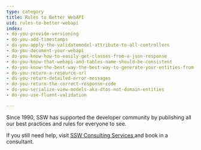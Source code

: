```yaml
---
type: category
title: Rules to Better WebAPI
uid: rules-to-better-webapi
index:
- do-you-provide-versioning
- do-you-add-timestamps
- do-you-apply-the-validatemodel-attribute-to-all-controllers
- do-you-document-your-webapi
- do-you-know-how-to-easily-get-classes-from-a-json-response
- do-you-know-that-webapi-and-tables-name-should-be-consistent
- do-you-know-the-best-way-the-best-way-to-generate-your-entities-from-swagger
- do-you-return-a-resource-url
- do-you-return-detailed-error-messages
- do-you-return-the-correct-response-code
- do-you-serialize-view-models-aka-dtos-not-domain-entities
- do-you-use-fluent-validation

---
```

Since 1990, SSW has supported the developer community by publishing all our best practices and rules for everyone to see.

If you still need help, visit [SSW Consulting Services ](http&#58;//www.ssw.com.au/ssw/Consulting/Default.aspx)and book in a consultant.

